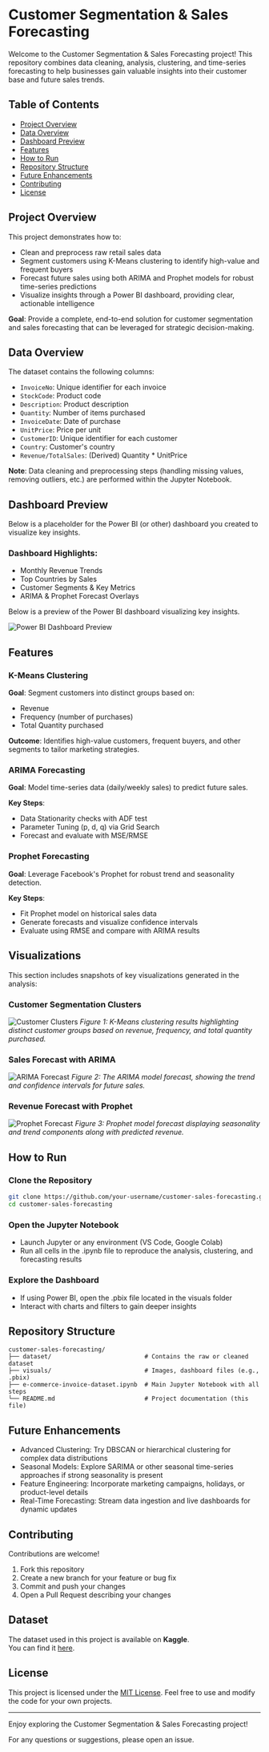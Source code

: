 # Customer Segmentation & Sales Forecasting

Welcome to the Customer Segmentation & Sales Forecasting project! This repository combines data cleaning, analysis, clustering, and time-series forecasting to help businesses gain valuable insights into their customer base and future sales trends.

## Table of Contents
- [Project Overview](#project-overview)
- [Data Overview](#data-overview)
- [Dashboard Preview](#dashboard-preview)
- [Features](#features)
- [How to Run](#how-to-run)
- [Repository Structure](#repository-structure)
- [Future Enhancements](#future-enhancements)
- [Contributing](#contributing)
- [License](#license)

## Project Overview

This project demonstrates how to:
- Clean and preprocess raw retail sales data
- Segment customers using K-Means clustering to identify high-value and frequent buyers
- Forecast future sales using both ARIMA and Prophet models for robust time-series predictions
- Visualize insights through a Power BI dashboard, providing clear, actionable intelligence

**Goal**: Provide a complete, end-to-end solution for customer segmentation and sales forecasting that can be leveraged for strategic decision-making.

## Data Overview

The dataset contains the following columns:
- `InvoiceNo`: Unique identifier for each invoice
- `StockCode`: Product code
- `Description`: Product description
- `Quantity`: Number of items purchased
- `InvoiceDate`: Date of purchase
- `UnitPrice`: Price per unit
- `CustomerID`: Unique identifier for each customer
- `Country`: Customer's country
- `Revenue/TotalSales`: (Derived) Quantity * UnitPrice

**Note**: Data cleaning and preprocessing steps (handling missing values, removing outliers, etc.) are performed within the Jupyter Notebook.

## Dashboard Preview

Below is a placeholder for the Power BI (or other) dashboard you created to visualize key insights.

### Dashboard Highlights:
- Monthly Revenue Trends
- Top Countries by Sales
- Customer Segments & Key Metrics
- ARIMA & Prophet Forecast Overlays

Below is a preview of the Power BI dashboard visualizing key insights.

![Power BI Dashboard Preview](visuals/dashboard_preview.png)

## Features

### K-Means Clustering
**Goal**: Segment customers into distinct groups based on:
- Revenue
- Frequency (number of purchases)
- Total Quantity purchased

**Outcome**: Identifies high-value customers, frequent buyers, and other segments to tailor marketing strategies.

### ARIMA Forecasting
**Goal**: Model time-series data (daily/weekly sales) to predict future sales.

**Key Steps**:
- Data Stationarity checks with ADF test
- Parameter Tuning (p, d, q) via Grid Search
- Forecast and evaluate with MSE/RMSE

### Prophet Forecasting
**Goal**: Leverage Facebook's Prophet for robust trend and seasonality detection.

**Key Steps**:
- Fit Prophet model on historical sales data
- Generate forecasts and visualize confidence intervals
- Evaluate using RMSE and compare with ARIMA results

## Visualizations

This section includes snapshots of key visualizations generated in the analysis:

### Customer Segmentation Clusters

![Customer Clusters](visuals/customer_clusters.png)
*Figure 1: K-Means clustering results highlighting distinct customer groups based on revenue, frequency, and total quantity purchased.*

### Sales Forecast with ARIMA
![ARIMA Forecast](visuals/arima_forecast.png)
*Figure 2: The ARIMA model forecast, showing the trend and confidence intervals for future sales.*

### Revenue Forecast with Prophet
![Prophet Forecast](visuals/prophet_forecast.png)
*Figure 3: Prophet model forecast displaying seasonality and trend components along with predicted revenue.*


## How to Run

### Clone the Repository
```bash
git clone https://github.com/your-username/customer-sales-forecasting.git
cd customer-sales-forecasting
```

### Open the Jupyter Notebook
- Launch Jupyter or any environment (VS Code, Google Colab)
- Run all cells in the .ipynb file to reproduce the analysis, clustering, and forecasting results

### Explore the Dashboard
- If using Power BI, open the .pbix file located in the visuals folder
- Interact with charts and filters to gain deeper insights

## Repository Structure
```
customer-sales-forecasting/
├── dataset/                          # Contains the raw or cleaned dataset
├── visuals/                          # Images, dashboard files (e.g., .pbix)
├── e-commerce-invoice-dataset.ipynb  # Main Jupyter Notebook with all steps
└── README.md                         # Project documentation (this file)
```

## Future Enhancements
- Advanced Clustering: Try DBSCAN or hierarchical clustering for complex data distributions
- Seasonal Models: Explore SARIMA or other seasonal time-series approaches if strong seasonality is present
- Feature Engineering: Incorporate marketing campaigns, holidays, or product-level details
- Real-Time Forecasting: Stream data ingestion and live dashboards for dynamic updates

## Contributing
Contributions are welcome!
1. Fork this repository
2. Create a new branch for your feature or bug fix
3. Commit and push your changes
4. Open a Pull Request describing your changes

## Dataset  

The dataset used in this project is available on **Kaggle**.  
You can find it [here](https://www.kaggle.com/code/fabiendaniel/customer-segmentation/input).  


## License
This project is licensed under the [MIT License](https://opensource.org/licenses/MIT). Feel free to use and modify the code for your own projects.

---

Enjoy exploring the Customer Segmentation & Sales Forecasting project!

For any questions or suggestions, please open an issue.